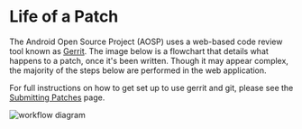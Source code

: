 <!--
   Copyright 2010 The Android Open Source Project 

   Licensed under the Apache License, Version 2.0 (the "License"); 
   you may not use this file except in compliance with the License.
   You may obtain a copy of the License at

       http://www.apache.org/licenses/LICENSE-2.0

   Unless required by applicable law or agreed to in writing, software
   distributed under the License is distributed on an "AS IS" BASIS,
   WITHOUT WARRANTIES OR CONDITIONS OF ANY KIND, either express or implied.
   See the License for the specific language governing permissions and
   limitations under the License.
-->

# Life of a Patch #

The Android Open Source Project (AOSP) uses a web-based code review tool
known as [Gerrit](https://android-review.googlesource.com/).
The image below is a flowchart that details what happens to
a patch, once it's been written. Though it may appear complex, the majority of
the steps below are performed in the web application.

For full instructions on how to get set up to use gerrit and git, please
see the [Submitting Patches](submit-patches.html) page.

<img src="/images/workflow-0.png" alt="workflow diagram"/>
